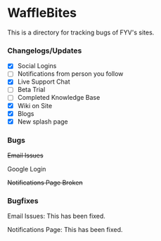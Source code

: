 # WaffleBites
This is a directory for tracking bugs of FYV's sites.

### Changelogs/Updates
- [x] Social Logins
- [ ] Notifications from person you follow
- [x] Live Support Chat
- [ ] Beta Trial
- [ ] Completed Knowledge Base
- [x] Wiki on Site
- [x] Blogs
- [x] New splash page

### Bugs
~~Email Issues~~

Google Login

~~Notifications Page Broken~~

### Bugfixes
Email Issues: This has been fixed.

Notifications Page: This has been fixed.
